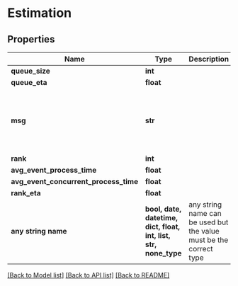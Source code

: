 # Estimation


## Properties
Name | Type | Description | Notes
------------ | ------------- | ------------- | -------------
**queue_size** | **int** |  | 
**queue_eta** | **float** |  | 
**msg** | **str** |  | [optional]  if omitted the server will use the default value of "estimation"
**rank** | **int** |  | [optional] 
**avg_event_process_time** | **float** |  | [optional] 
**avg_event_concurrent_process_time** | **float** |  | [optional] 
**rank_eta** | **float** |  | [optional] 
**any string name** | **bool, date, datetime, dict, float, int, list, str, none_type** | any string name can be used but the value must be the correct type | [optional]

[[Back to Model list]](../README.md#documentation-for-models) [[Back to API list]](../README.md#documentation-for-api-endpoints) [[Back to README]](../README.md)


